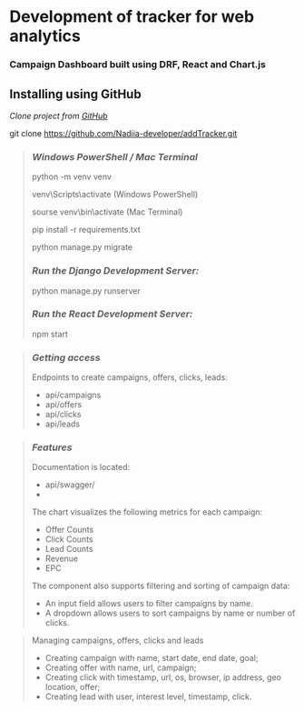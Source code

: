 # Development of tracker for web analytics

### Campaign Dashboard built using DRF, React and Chart.js

## Installing using GitHub

*Clone project from [GitHub](https://github.com/Nadiia-developer/addTracker.git)*

git clone https://github.com/Nadiia-developer/addTracker.git

> ### *Windows PowerShell / Mac Terminal*
> python -m venv venv
> 
> venv\Scripts\activate (Windows PowerShell)
> 
> sourse venv\bin\activate (Mac Terminal)
> 
> pip install -r requirements.txt
> 
> python manage.py migrate
>
> ### *Run the Django Development Server:*
> python manage.py runserver
> ### *Run the React Development Server:*
> npm start

> ### *Getting access*
> 
> Endpoints to create campaigns, offers, clicks, leads:
> - api/campaigns
> - api/offers
> - api/clicks
> - api/leads



> ### *Features*
> 
> Documentation is located:
> - api/swagger/
> - 
> The chart visualizes the following metrics for each campaign:
> - Offer Counts
> - Click Counts
> - Lead Counts
> - Revenue
> - EPC
> 
> The component also supports filtering and sorting of campaign data:
> - An input field allows users to filter campaigns by name.
> - A dropdown allows users to sort campaigns by name or number of clicks.

> Managing campaigns, offers, clicks and leads
>
> - Creating campaign with name, start date, end date, goal;
> - Creating offer with name, url, campaign;
> - Creating click with timestamp, url, os, browser, ip address, geo location, offer;
> - Creating lead with user, interest level, timestamp, click.


